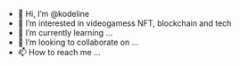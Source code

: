 - 👋 Hi, I’m @kodeline
- 👀 I’m interested in videogamess NFT, blockchain and tech 
- 🌱 I’m currently learning ...
- 💞️ I’m looking to collaborate on ...
- 📫 How to reach me ...

<!---
kodeline/kodeline is a ✨ special ✨ repository because its `README.md` (this file) appears on your GitHub profile.
You can click the Preview link to take a look at your changes.
--->
